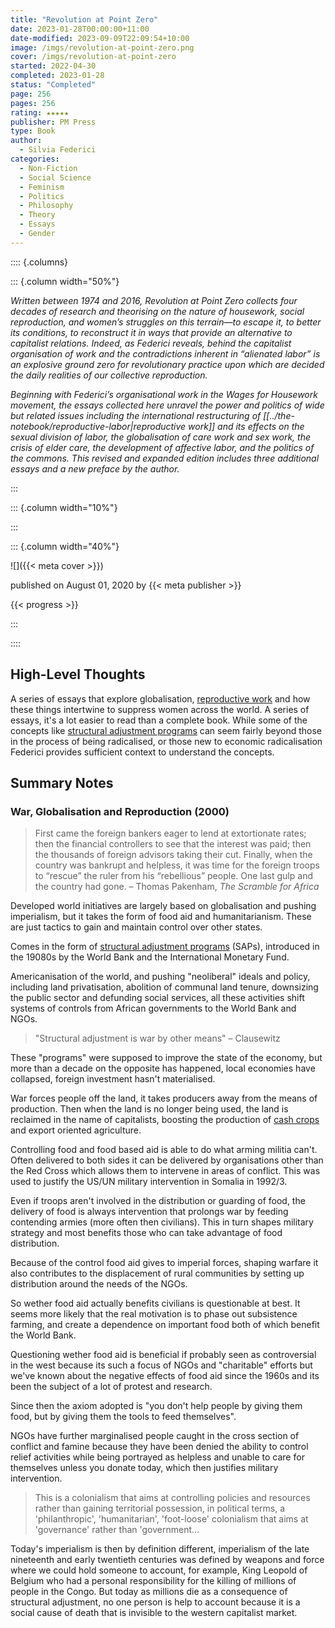 ```yaml
---
title: "Revolution at Point Zero"
date: 2023-01-28T00:00:00+11:00
date-modified: 2023-09-09T22:09:54+10:00
image: /imgs/revolution-at-point-zero.png
cover: /imgs/revolution-at-point-zero
started: 2022-04-30
completed: 2023-01-28
status: "Completed"
page: 256
pages: 256
rating: ★★★★★
publisher: PM Press
type: Book
author:
  - Silvia Federici
categories:
  - Non-Fiction
  - Social Science
  - Feminism
  - Politics
  - Philosophy
  - Theory
  - Essays
  - Gender
---
```


:::: {.columns}

::: {.column width="50%"}

_Written between 1974 and 2016, Revolution at Point Zero collects four decades of research and theorising on the nature of housework, social reproduction, and women’s struggles on this terrain—to escape it, to better its conditions, to reconstruct it in ways that provide an alternative to capitalist relations. Indeed, as Federici reveals, behind the capitalist organisation of work and the contradictions inherent in “alienated labor” is an explosive ground zero for revolutionary practice upon which are decided the daily realities of our collective reproduction._

_Beginning with Federici’s organisational work in the Wages for Housework movement, the essays collected here unravel the power and politics of wide but related issues including the international restructuring of [[../the-notebook/reproductive-labor|reproductive work]] and its effects on the sexual division of labor, the globalisation of care work and sex work, the crisis of elder care, the development of affective labor, and the politics of the commons. This revised and expanded edition includes three additional essays and a new preface by the author._

:::

::: {.column width="10%"}
<!-- empty column to create gap -->
:::

::: {.column width="40%"}

![]({{< meta cover >}})

published on August 01, 2020 by {{< meta publisher >}}

{{< progress >}}

:::

::::

## High-Level Thoughts

A series of essays that explore globalisation, [reproductive work](/notebook/reproductive-labor.md) and how these things intertwine to suppress women across the world. A series of essays, it's a lot easier to read than a complete book. While some of the concepts like [structural adjustment programs](/notebook/structural-adjustment-programs.md) can seem fairly beyond those in the process of being radicalised, or those new to economic radicalisation Federici provides sufficient context to understand the concepts.

## Summary Notes

### War, Globalisation and Reproduction (2000)

> First came the foreign bankers eager to lend at extortionate rates; then the financial controllers to see that the interest was paid; then the thousands of foreign advisors taking their cut. Finally, when the country was bankrupt and helpless, it was time for the foreign troops to “rescue” the ruler from his “rebellious” people. One last gulp and the country had gone.
> – Thomas Pakenham, _The Scramble for Africa_

Developed world initiatives are largely based on globalisation and pushing imperialism, but it takes the form of food aid and humanitarianism. These are just tactics to gain and maintain control over other states.

Comes in the form of [structural adjustment programs](/notebook/structural-adjustment-programs.md) (SAPs), introduced in the 19080s by the World Bank and the International Monetary Fund.

Americanisation of the world, and pushing "neoliberal" ideals and policy, including land privatisation, abolition of communal land tenure, downsizing the public sector and defunding social services, all these activities shift systems of controls from African governments to the World Bank and NGOs.

> "Structural adjustment is war by other means"
> – Clausewitz

 These "programs" were supposed to improve the state of the economy, but more than a decade on the opposite has happened, local economies have collapsed, foreign investment hasn't materialised.

War forces people off the land, it takes producers away from the means of production. Then when the land is no longer being used, the land is reclaimed in the name of capitalists, boosting the production of [cash crops](/notebook/cash-crops.md) and export oriented agriculture.

Controlling food and food based aid is able to do what arming militia can't. Often delivered to both sides it can be delivered by organisations other than the Red Cross which allows them to intervene in areas of conflict. This was used to justify the US/UN military intervention in Somalia in 1992/3.

Even if troops aren't involved in the distribution or guarding of food, the delivery of food is always intervention that prolongs war by feeding contending armies (more often then civilians). This in turn shapes military strategy and most benefits those who can take advantage of food distribution.

Because of the control food aid gives to imperial forces, shaping warfare it also contributes to the displacement of rural communities by setting up distribution around the needs of the NGOs.

So wether food aid actually benefits civilians is questionable at best. It seems more likely that the real motivation is to phase out subsistence farming, and create a dependence on important food both of which benefit the World Bank.

Questioning wether food aid is beneficial if probably seen as controversial in the west because its such a focus of NGOs and "charitable" efforts but we've known about the negative effects of food aid since the 1960s and its been the subject of a lot of protest and research.

Since then the axiom adopted is "you don't help people by giving them food, but by giving them the tools to feed themselves".

NGOs have further marginalised people caught in the cross section of conflict and famine because they have been denied the ability to control relief activities while being portrayed as helpless and unable to care for themselves unless you donate today, which then justifies military intervention.

> This is a colonialism that aims at controlling policies and resources rather than gaining territorial possession, in political terms, a 'philanthropic', 'humanitarian', 'foot-loose' colonialism that aims at 'governance' rather than 'government…

Today's imperialism is then by definition different, imperialism of the late nineteenth and early twentieth centuries was defined by weapons and force where we could hold someone to account, for example, King Leopold of Belgium who had a personal responsibility for the killing of millions of people in the Congo. But today as millions die as a consequence of structural adjustment, no one person is help to account because it is a social cause of death that is invisible to the western capitalist market.
